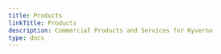 ```yaml
---
title: Products
linkTitle: Products
description: Commercial Products and Services for Kyverno
type: docs
---
```


